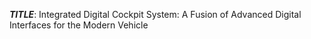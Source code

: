 ***TITLE***: Integrated Digital Cockpit System: A Fusion of Advanced Digital Interfaces for the Modern Vehicle
